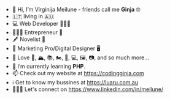 - 👋 Hi, I’m Virginija Meilune - friends call me <b>Ginja</b> 🤓
- 🇱🇹 living in 🇦🇺
- 💻 Web Developer 👩🏼‍💻
- 👩🏼‍💼 Entrepreneur 📇
- 🖋 Novelist 📖
- 🦄 Marketing Pro/Digital Designer 🖥
- 👀 Love 🎹, 🏔, 📚, 🏍, 🌱, 💻, 🖼️, 📷, and so much more...
- 🌱 I’m currently learning <b>PHP</b>.
- 📫 Check out my website at https://codingginja.com 
- ℹ️ Get to know my bussines at https://luaru.com.au
- 👩🏼‍💼 Let's connect on https://www.linkedin.com/in/meilune/

<!---
meilune/meilune is a ✨ special ✨ repository because its `README.md` (this file) appears on your GitHub profile.
You can click the Preview link to take a look at your changes.
--->

